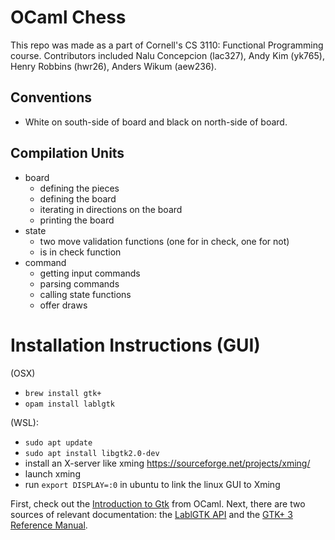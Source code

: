 # OCaml Chess

This repo was made as a part of Cornell's CS 3110: Functional Programming
course. Contributors included Nalu Concepcion (lac327), Andy Kim (yk765), Henry
Robbins (hwr26), Anders Wikum (aew236).

## Conventions
- White on south-side of board and black on north-side of board.

## Compilation Units
- board
    - defining the pieces
    - defining the board
    - iterating in directions on the board
    - printing the board
- state
    - two move validation functions (one for in check, one for not)
    - is in check function
- command
    - getting input commands
    - parsing commands
    - calling state functions
    - offer draws

# Installation Instructions (GUI)

(OSX)
- `brew install gtk+` 
- `opam install lablgtk`

(WSL):
- `sudo apt update`
- `sudo apt install libgtk2.0-dev` 
- install an X-server like xming https://sourceforge.net/projects/xming/
- launch xming
- run `export DISPLAY=:0` in ubuntu to link the linux GUI to Xming

First, check out the [Introduction to Gtk](https://ocaml.org/learn/tutorials/introduction_to_gtk.html) from OCaml. Next, there are two sources of relevant documentation: the [LablGTK API](https://garrigue.github.io/lablgtk/refdoc/index.html) and the [GTK+ 3 Reference Manual](https://developer.gnome.org/gtk3/).
